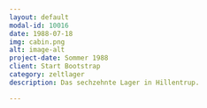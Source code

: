```yaml
---
layout: default
modal-id: 10016
date: 1988-07-18
img: cabin.png
alt: image-alt
project-date: Sommer 1988
client: Start Bootstrap
category: zeltlager
description: Das sechzehnte Lager in Hillentrup.

---
```

